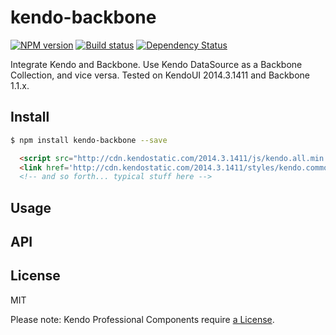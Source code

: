 # kendo-backbone

[![NPM version][npm-image]][npm-url]
[![Build status][travis-image]][travis-url]
[![Dependency Status][daviddm-image]][daviddm-url]

Integrate Kendo and Backbone. Use Kendo DataSource as a Backbone Collection, and
vice versa. Tested on KendoUI 2014.3.1411 and Backbone 1.1.x.

## Install
```sh
$ npm install kendo-backbone --save
```

```html
  <script src="http://cdn.kendostatic.com/2014.3.1411/js/kendo.all.min.js"></script>
  <link href='http://cdn.kendostatic.com/2014.3.1411/styles/kendo.common.min.css' rel='stylesheet'>
  <!-- and so forth... typical stuff here -->
```

## Usage

## API

## License
MIT

Please note: Kendo Professional Components require
[a License](http://www.telerik.com/purchase/kendo-ui).

[npm-image]: https://img.shields.io/npm/v/kendo-backbone.svg?style=flat-square
[npm-url]: https://npmjs.org/package/kendo-backbone
[travis-image]: https://img.shields.io/travis/tjwebb/kendo-backbone.svg?style=flat-square
[travis-url]: https://travis-ci.org/tjwebb/kendo-backbone
[daviddm-image]: http://img.shields.io/david/tjwebb/kendo-backbone.svg?style=flat-square
[daviddm-url]: https://david-dm.org/tjwebb/kendo-backbone

